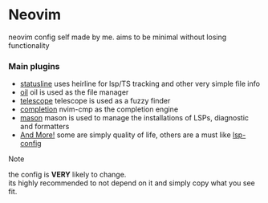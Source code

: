 # Neovim

neovim config self made by me. aims to be minimal without losing functionality

### Main plugins
* [statusline](./lua/plugins/statusline.lua) uses heirline for lsp/TS tracking and other very simple file info
* [oil](./lua/plugins/oil.lua) oil is used as the file manager
* [telescope](./lua/plugins/telescope.lua) telescope is used as a fuzzy finder
* [completion](./lua/plugins/completions.lua) nvim-cmp as the completion engine
* [mason](./lua/plugins/mason.lua) mason is used to manage the installations of LSPs, diagnostic and formatters
* [And More!](./lua/plugins/) some are simply quality of life, others are a must like [lsp-config](./lua/plugins/lsp-config.lua)

> [!Note]  
>
> the config is **VERY** likely to change.  
> its highly recommended to not depend on it and simply copy what you see fit.
